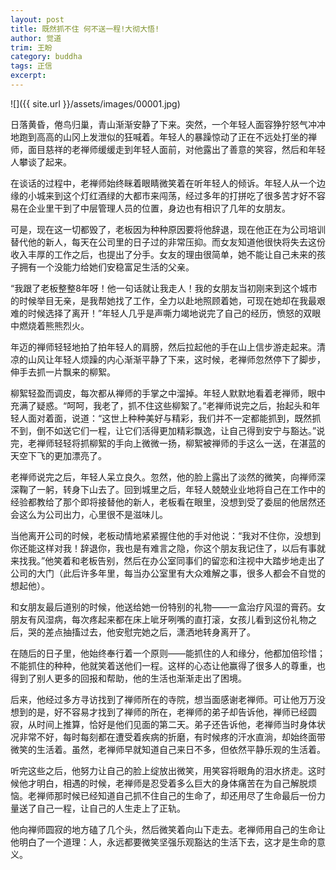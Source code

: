 ```yaml
---
layout: post
title: 既然抓不住 何不送一程!大彻大悟!
author: 觉道
trim: 王盼
category: buddha
tags: 正信
excerpt:
---
```


![]({{ site.url }}/assets/images/00001.jpg)

日落黄昏，倦鸟归巢，青山渐渐安静了下来。突然，一个年轻人面容狰狞怒气冲冲地跑到高高的山冈上发泄似的狂喊着。年轻人的暴躁惊动了正在不远处打坐的禅师，面目慈祥的老禅师缓缓走到年轻人面前，对他露出了善意的笑容，然后和年轻人攀谈了起来。

在谈话的过程中，老禅师始终眯着眼睛微笑着在听年轻人的倾诉。年轻人从一个边缘的小城来到这个灯红酒绿的大都市来闯荡，经过多年的打拼吃了很多苦才好不容易在企业里干到了中层管理人员的位置，身边也有相识了几年的女朋友。

可是，现在这一切都毁了，老板因为种种原因要将他辞退，现在他正在为公司培训替代他的新人，每天在公司里的日子过的非常压抑。而女友知道他很快将失去这份收入丰厚的工作之后，也提出了分手。女友的理由很简单，她不能让自己未来的孩子拥有一个没能力给她们安稳富足生活的父亲。

“我跟了老板整整8年呀！他一句话就让我走人！我的女朋友当初刚来到这个城市的时候举目无亲，是我帮她找了工作，全力以赴地照顾着她，可现在她却在我最艰难的时候选择了离开！”年轻人几乎是声嘶力竭地说完了自己的经历，愤怒的双眼中燃烧着熊熊烈火。

年迈的禅师轻轻地拍了拍年轻人的肩膀，然后拉起他的手在山上信步游走起来。清凉的山风让年轻人烦躁的内心渐渐平静了下来，这时候，老禅师忽然停下了脚步，伸手去抓一片飘来的柳絮。

柳絮轻盈而调皮，每次都从禅师的手掌之中溜掉。年轻人默默地看着老禅师，眼中充满了疑惑。“呵呵，我老了，抓不住这些柳絮了。”老禅师说完之后，抬起头和年轻人面对着面，说道：“这世上种种美好与精彩，我们并不一定都能抓到，既然抓不到，倒不如送它们一程，让它们活得更加精彩飘逸，让自己得到安宁与豁达。”说完，老禅师轻轻将抓柳絮的手向上微微一扬，柳絮被禅师的手这么一送，在湛蓝的天空下飞的更加漂亮了。

老禅师说完之后，年轻人呆立良久。忽然，他的脸上露出了淡然的微笑，向禅师深深鞠了一躬，转身下山去了。回到城里之后，年轻人兢兢业业地将自己在工作中的经验都教给了那个即将接替他的新人，老板看在眼里，没想到受了委屈的他居然还会这么为公司出力，心里很不是滋味儿。

当他离开公司的时候，老板动情地紧紧握住他的手对他说：“我对不住你，没想到你还能这样对我！辞退你，我也是有难言之隐，你这个朋友我记住了，以后有事就来找我。”他笑着和老板告别，然后在办公室同事们的留恋和注视中大踏步地走出了公司的大门（此后许多年里，每当办公室里有大众难解之事，很多人都会不自觉的想起他）。

和女朋友最后道别的时候，他送给她一份特别的礼物——一盒治疗风湿的膏药。女朋友有风湿病，每次疼起来都在床上呲牙咧嘴的直打滚，女孩儿看到这份礼物之后，哭的差点抽搐过去，他安慰完她之后，潇洒地转身离开了。

在随后的日子里，他始终奉行着一个原则——能抓住的人和缘分，他都加倍珍惜；不能抓住的种种，他就笑着送他们一程。这样的心态让他赢得了很多人的尊重，也得到了别人更多的回报和帮助，他的生活也渐渐走出了困境。

后来，他经过多方寻访找到了禅师所在的寺院，想当面感谢老禅师。可让他万万没想到的是，好不容易才找到了禅师的所在，老禅师的弟子却告诉他，禅师已经圆寂，从时间上推算，恰好是他们见面的第二天。弟子还告诉他，老禅师当时身体状况非常不好，每时每刻都在遭受着疾病的折磨，有时候疼的汗水直淌，却始终面带微笑的生活着。虽然，老禅师早就知道自己来日不多，但依然平静乐观的生活着。

听完这些之后，他努力让自己的脸上绽放出微笑，用笑容将眼角的泪水挤走。这时候他才明白，相遇的时候，老禅师是忍受着多么巨大的身体痛苦在为自己解脱烦恼。老禅师那时候已经知道自己抓不住自己的生命了，却还用尽了生命最后一份力量送了自己一程，让自己的人生走上了正轨。

他向禅师圆寂的地方磕了几个头，然后微笑着向山下走去。老禅师用自己的生命让他明白了一个道理：人，永远都要微笑坚强乐观豁达的生活下去，这才是生命的意义。
